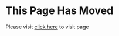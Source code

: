 # This Page Has Moved

Please visit [click here](https://maria-azam.herokuapp.com/#/) to visit page 
